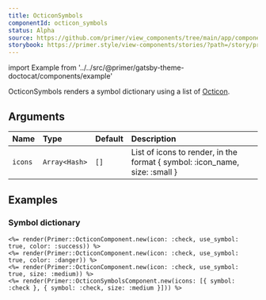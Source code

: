 ```yaml
---
title: OcticonSymbols
componentId: octicon_symbols
status: Alpha
source: https://github.com/primer/view_components/tree/main/app/components/primer/octicon_symbols_component.rb
storybook: https://primer.style/view-components/stories/?path=/story/primer-octicon-symbols-component
---
```


import Example from '../../src/@primer/gatsby-theme-doctocat/components/example'

<!-- Warning: AUTO-GENERATED file, do not edit. Add code comments to your Ruby instead <3 -->

OcticonSymbols renders a symbol dictionary using a list of [Octicon](https://primer.style/octicons/).

## Arguments

| Name | Type | Default | Description |
| :- | :- | :- | :- |
| `icons` | `Array<Hash>` | `[]` | List of icons to render, in the format { symbol: :icon_name, size: :small } |

## Examples

### Symbol dictionary

<Example src="<svg aria-hidden='true' height='16' viewBox='0 0 16 16' version='1.1' width='16' data-view-component='true' class='octicon octicon-check color-fg-success'>    <use href='#octicon_check_16'></use></svg><svg aria-hidden='true' height='16' viewBox='0 0 16 16' version='1.1' width='16' data-view-component='true' class='octicon octicon-check color-fg-danger'>    <use href='#octicon_check_16'></use></svg><svg aria-hidden='true' height='24' viewBox='0 0 24 24' version='1.1' width='24' data-view-component='true' class='octicon octicon-check'>    <use href='#octicon_check_24'></use></svg><svg xmlns='http://www.w3.org/2000/svg' hidden>  <symbol id='octicon_check_16' viewBox='0 0 16 16' width='16' height='16'><path fill-rule='evenodd' d='M13.78 4.22a.75.75 0 010 1.06l-7.25 7.25a.75.75 0 01-1.06 0L2.22 9.28a.75.75 0 011.06-1.06L6 10.94l6.72-6.72a.75.75 0 011.06 0z'></path></symbol><symbol id='octicon_check_24' viewBox='0 0 24 24' width='24' height='24'><path fill-rule='evenodd' d='M21.03 5.72a.75.75 0 010 1.06l-11.5 11.5a.75.75 0 01-1.072-.012l-5.5-5.75a.75.75 0 111.084-1.036l4.97 5.195L19.97 5.72a.75.75 0 011.06 0z'></path></symbol></svg>" />

```erb
<%= render(Primer::OcticonComponent.new(icon: :check, use_symbol: true, color: :success)) %>
<%= render(Primer::OcticonComponent.new(icon: :check, use_symbol: true, color: :danger)) %>
<%= render(Primer::OcticonComponent.new(icon: :check, use_symbol: true, size: :medium)) %>
<%= render(Primer::OcticonSymbolsComponent.new(icons: [{ symbol: :check }, { symbol: :check, size: :medium }])) %>
```
